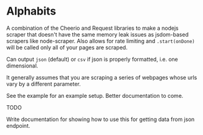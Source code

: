 # Alphabits

A combination of the Cheerio and Request libraries to make a nodejs scraper that doesn't have the same memory leak issues as jsdom-based scrapers like node-scraper. Also allows for rate limiting and `.start(onDone)` will be called only all of your pages are scraped.

Can output `json` (default) or `csv` if json is properly formatted, i.e. one dimensional.

It generally assumes that you are scraping a series of webpages whose urls vary by a different parameter. 

See the example for an example setup. Better documentation to come.


TODO

Write documentation for showing how to use this for getting data from json endpoint.